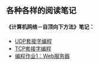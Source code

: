 ## 各种各样的阅读笔记

#### 《计算机网络－自顶向下方法》笔记：

* [UDP套接字编程](《计算机网络：自顶向下方法》编程笔记/UDP套接字编程.md)
* [TCP套接字编程](《计算机网络：自顶向下方法》编程笔记/TCP套接字编程.md)
* [编程作业1：Web服务器](《计算机网络：自顶向下方法》编程笔记/编程作业1：Web服务器.md)

